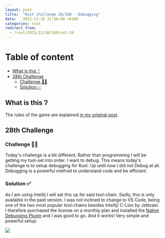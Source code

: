 ```yaml
---
layout: post
title:  "Rust challenge 28/100 - Debugging"
date:   2021-11-25 21:00:00 +0100
categories: rust
redirect_from:
  - /rust/2021/11/20/100rust-28
---
```



#  Table of content
<!-- MarkdownTOC autolink="true" -->

- [What is this :grey_question:](#what-is-this-grey_question)
- [28th Challenge](#28th-challenge)
	- [Challenge :bug::hammer:](#challenge-bughammer)
	- [Solution :white_check_mark:](#solution-white_check_mark)

<!-- /MarkdownTOC -->
## What is this :grey_question: 

The rules of the game are explained [in my original post](https://maebli.github.io/rust/2021/10/18/100rust.html). 

## 28th Challenge
### Challenge :bug::hammer: 

Today's challenge is a bit different; Rather than programming I will be getting my tool-set into order. I want to debug. This means today's
challenge is to setup debugging for Rust. Up until now I did not Debug at all. Debugging is a powerful method to understand code and be efficient. 

### Solution :white_check_mark:

As I am using Intellij I will set this up for said tool-chain. Sadly, this is only available in the paid version. I was not inclined
to change to VS Code, being one of the two most popular tool-chains besides Intellij/ C-Lion by Jetbrain. I therefore purchased the license
on a monthly plan and installed the [Native Debugging Plugin](https://plugins.jetbrains.com/plugin/12775-native-debugging-support) and I was
good to go. And it works! Very simple and powerful setup:

![](/assets/img/screenshot-debug.png)
